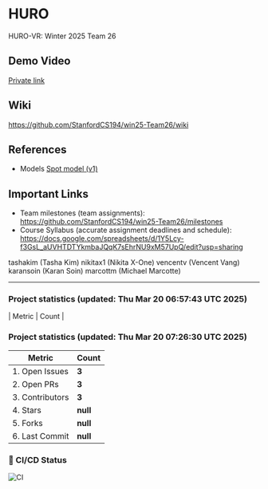 # HURO

HURO-VR: Winter 2025 Team 26

## Demo Video
[Private link](https://youtu.be/oNjqjfujbMM)

## Wiki
https://github.com/StanfordCS194/win25-Team26/wiki

## References

- Models [Spot model (v1)](https://sketchfab.com/3d-models/old-spot-mini-rigged-5dcbee77730640269cef5bd2587e328a)

## Important Links
- Team milestones (team assignments): https://github.com/StanfordCS194/win25-Team26/milestones
- Course Syllabus (accurate assignment deadlines and schedule): https://docs.google.com/spreadsheets/d/1Y5Lcy-f3GsL_aUVHTDTYkmbaJQqK7sEhrNU9xM57UpQ/edit?usp=sharing

tashakim (Tasha Kim)
nikitax1 (Nikita X-One)
vencentv (Vencent Vang)
karansoin (Karan Soin)
marcottm (Michael Marcotte)

---

### Project statistics (updated: Thu Mar 20 06:57:43 UTC 2025)

| Metric            | Count |
### Project statistics (updated: Thu Mar 20 07:26:30 UTC 2025)

| Metric            | Count |
|-------------------|-------|
| 1. Open Issues    | **3** |
| 2. Open PRs      | **3** |
| 3. Contributors   | **3** |
| 4. Stars         | **null** |
| 5. Forks         | **null** |
| 6. Last Commit   | **null** |

### 📌 CI/CD Status
![CI](https://img.shields.io/badge/CI-Unknown-lightgrey?style=flat-square)
